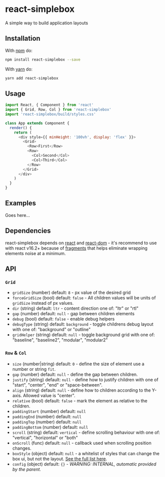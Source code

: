 # react-simplebox
A simple way to build application layouts

## Installation
With [npm](https://www.npmjs.com/) do:
```bash
npm install react-simplebox --save
```
With [yarn](https://yarnpkg.com) do:
```bash
yarn add react-simplebox
```

## Usage
```js
import React, { Component } from 'react'
import { Grid, Row, Col } from 'react-simplebox'
import 'react-simplebox/build/styles.css'

class App extends Component {
  render() {
    return (
      <div style={{ minHeight: '100vh', display: 'flex' }}>
        <Grid>
          <Row>First</Row>
          <Row>
            <Col>Second</Col>
            <Col>Third</Col>
          </Row>
        </Grid>
      </div>
    )
  }
}

```

## Examples
Goes here...

## Dependencies
react-simplebox depends on [react](https://www.npmjs.com/package/react) and [react-dom](https://www.npmjs.com/package/react-dom) - it's recommend to use with react v16.2+ because of [fragments](https://reactjs.org/docs/fragments.html) that helps eliminate wrapping elements noise at a minimum.

## API

### `Grid`
- `gridSize` (number) default: `8` - px value of the desired grid
- `forceGridSize` (bool) default: `false` - All children values will be units of `gridSize` instead of px values.
- `dir` (string) default: `ltr` - content direction one of: "ltr" or "rtl"
- `gap` (number) default: `null` - gap between children elements
- `debug` (bool) default: `false` - enable debug helpers
- `debugType` (string) default: `background` - toggle childrens debug layout with one of: "background" or "outline"
- `gridHelper` (string) default: `null` - toggle background grid with one of: "baseline", "baseline2", "modular", "modular2"

### `Row` & `Col`
- `size` (number|string) default: `0` - define the size of element use a number or string `fit`.
- `gap` (number) default: `null` - define the gap between children.
- `justify` (string) default: `null` - define how to justify children with one of "start", "center", "end" or "space-between".
- `align` (string) default: `null` - define how to children according to the Y-axis. Allowed value is "center".
- `relative` (bool) default: `false` - mark the element as relative to the children.
- `paddingStart` (number) default: `null`
- `paddingEnd` (number) default: `null`
- `paddingTop` (number) default: `null`
- `paddingBottom` (number) default: `null`
- `scroll` (string) default: `vertical` - define scrolling behaviour with one of: "vertical", "horizontal" or "both"
- `onScroll` (func) default: `null` - callback used when scrolling position changes.
- `boxStyle` (object) default: `null` - a whitelist of styles that can change the box ui, but not the layout. [See the full list here](https://github.com/hkjorgensen/react-simplebox/blob/master/src/props.js).
- `config` (object) default: `{}` - *WARNING: INTERNAL, automatic provided by the parent.*
